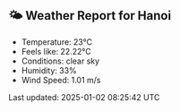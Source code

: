 <!-- WEATHER-START -->
## 🌤 Weather Report for Hanoi

- Temperature: 23°C
- Feels like: 22.22°C
- Conditions: clear sky
- Humidity: 33%
- Wind Speed: 1.01 m/s

Last updated: 2025-01-02 08:25:42 UTC
<!-- WEATHER-END -->
